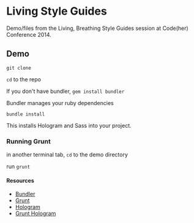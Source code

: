 # Living Style Guides

Demo/files from the Living, Breathing Style Guides session at Code(her) Conference 2014.

## Demo

`git clone`

`cd` to the repo

If you don't have bundler, `gem install bundler`

Bundler manages your ruby dependencies

`bundle install`

This installs Hologram and Sass into your project.

### Running Grunt

in another terminal tab, `cd` to the demo directory

run `grunt`


#### Resources
- [Bundler](http://bundler.io/)
- [Grunt](http://gruntjs.com/)
- [Hologram](https://github.com/trulia/hologram)
- [Grunt Hologram](https://github.com/jchild3rs/grunt-hologram)